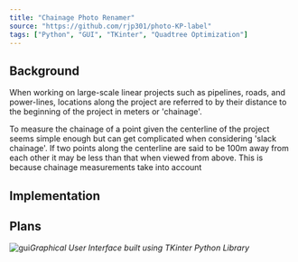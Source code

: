 ```yaml
---
title: "Chainage Photo Renamer"
source: "https://github.com/rjp301/photo-KP-label"
tags: ["Python", "GUI", "TKinter", "Quadtree Optimization"]
---
```


## Background

When working on large-scale linear projects such as pipelines, roads, and power-lines, locations along the project are referred to by their distance to the beginning of the project in meters or 'chainage'.

To measure the chainage of a point given the centerline of the project seems simple enough but can get complicated when considering 'slack chainage'. If two points along the centerline are said to be 100m away from each other it may be less than that when viewed from above. This is because chainage measurements take into account

## Implementation


## Plans


![gui](https://user-images.githubusercontent.com/71047303/167641761-096c585f-19ff-4dbe-8a4f-4788b57cf7e2.png)_Graphical User Interface built using TKinter Python Library_
